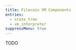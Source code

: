```yaml
---
title: Filecoin VM Components
entries:
  - state_tree
  - vm_interpreter
suppressMenu: true
---
```


TODO
